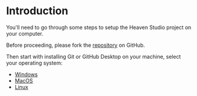 # Introduction

You'll need to go through some steps to setup the Heaven Studio project on your computer.

Before proceeding, please fork the [repository](https://github.com/megaminerjenny/HeavenStudio) on GitHub.

Then start with installing Git or GitHub Desktop on your machine, select your operating system:

- [Windows](/docs-contributing/setup/git/windows/introduction)
- [MacOS](/docs-contributing/setup/git/mac/introduction)
- [Linux](/docs-contributing/setup/git/linux/introduction)

